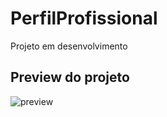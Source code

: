 # PerfilProfissional

Projeto em desenvolvimento

## Preview do projeto
![preview](https://henriquegoldani.github.io/PerfilProfissional)

